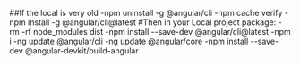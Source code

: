 ##If the local is very old
 -npm uninstall -g @angular/cli
 -npm cache verify
 -npm install -g @angular/cli@latest
#Then in your Local project package:
 -rm -rf node_modules dist 
 -npm install --save-dev @angular/cli@latest
 -npm i 
 -ng update @angular/cli 
 -ng update @angular/core
 -npm install --save-dev @angular-devkit/build-angular
